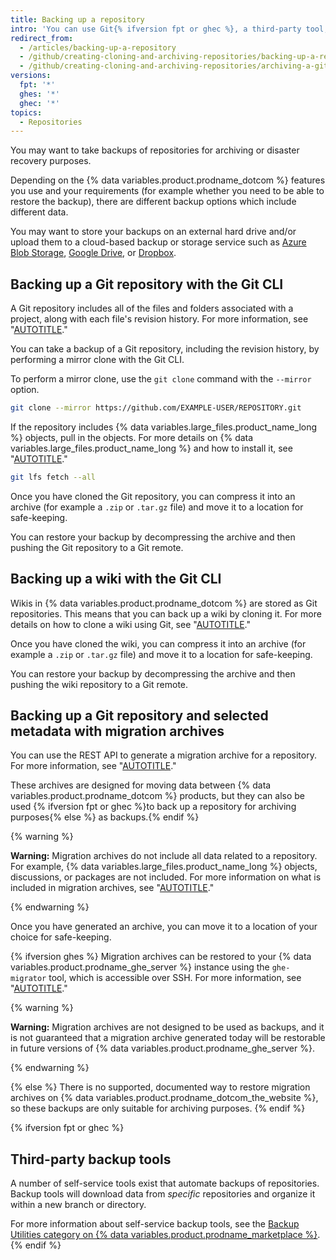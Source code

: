 ```yaml
---
title: Backing up a repository
intro: 'You can use Git{% ifversion fpt or ghec %}, a third-party tool,{% endif %} or the API to back up your repository.'
redirect_from:
  - /articles/backing-up-a-repository
  - /github/creating-cloning-and-archiving-repositories/backing-up-a-repository
  - /github/creating-cloning-and-archiving-repositories/archiving-a-github-repository/backing-up-a-repository
versions:
  fpt: '*'
  ghes: '*'
  ghec: '*'
topics:
  - Repositories
---
```


You may want to take backups of repositories for archiving or disaster recovery purposes.

Depending on the {% data variables.product.prodname_dotcom %} features you use and your requirements (for example whether you need to be able to restore the backup), there are different backup options which include different data.

You may want to store your backups on an external hard drive and/or upload them to a cloud-based backup or storage service such as [Azure Blob Storage](https://docs.microsoft.com/en-us/azure/storage/blobs/storage-blobs-overview/), [Google Drive](https://www.google.com/drive/), or [Dropbox](https://www.dropbox.com/dropbox).

## Backing up a Git repository with the Git CLI

A Git repository includes all of the files and folders associated with a project, along with each file's revision history. For more information, see "[AUTOTITLE](/get-started/using-git/about-git#about-repositories)."

You can take a backup of a Git repository, including the revision history, by performing a mirror clone with the Git CLI.

To perform a mirror clone, use the `git clone` command with the `--mirror` option.

```bash
git clone --mirror https://github.com/EXAMPLE-USER/REPOSITORY.git
```

If the repository includes {% data variables.large_files.product_name_long %} objects, pull in the objects. For more details on {% data variables.large_files.product_name_long %} and how to install it, see "[AUTOTITLE](/repositories/working-with-files/managing-large-files/about-git-large-file-storage)."

```bash
git lfs fetch --all
```

Once you have cloned the Git repository, you can compress it into an archive (for example a `.zip` or `.tar.gz` file) and move it to a location for safe-keeping.

You can restore your backup by decompressing the archive and then pushing the Git repository to a Git remote.

## Backing up a wiki with the Git CLI

Wikis in {% data variables.product.prodname_dotcom %} are stored as Git repositories. This means that you can back up a wiki by cloning it. For more details on how to clone a wiki using Git, see "[AUTOTITLE](/communities/documenting-your-project-with-wikis/adding-or-editing-wiki-pages#cloning-wikis-to-your-computer)."

Once you have cloned the wiki, you can compress it into an archive (for example a `.zip` or `.tar.gz` file) and move it to a location for safe-keeping.

You can restore your backup by decompressing the archive and then pushing the wiki repository to a Git remote.

## Backing up a Git repository and selected metadata with migration archives

You can use the REST API to generate a migration archive for a repository. For more information, see "[AUTOTITLE](/rest/migrations/orgs)."

These archives are designed for moving data between {% data variables.product.prodname_dotcom %} products, but they can also be used {% ifversion fpt or ghec %}to back up a repository for archiving purposes{% else %} as backups.{% endif %}

{% warning %}

**Warning:** Migration archives do not include all data related to a repository. For example, {% data variables.large_files.product_name_long %} objects, discussions, or packages are not included. For more information on what is included in migration archives, see "[AUTOTITLE](/migrations/using-github-enterprise-importer/migrating-between-github-products/about-migrations-between-github-products)."

{% endwarning %}

Once you have generated an archive, you can move it to a location of your choice for safe-keeping.

{% ifversion ghes %}
Migration archives can be restored to your {% data variables.product.prodname_ghe_server %} instance using the `ghe-migrator` tool, which is accessible over SSH. For more information, see "[AUTOTITLE](/migrations/using-ghe-migrator/migrating-data-to-github-enterprise-server)."

{% warning %}

**Warning:** Migration archives are not designed to be used as backups, and it is not guaranteed that a migration archive generated today will be restorable in future versions of {% data variables.product.prodname_ghe_server %}.

{% endwarning %}

{% else %}
There is no supported, documented way to restore migration archives on {% data variables.product.prodname_dotcom_the_website %}, so these backups are only suitable for archiving purposes.
{% endif %}

{% ifversion fpt or ghec %}

## Third-party backup tools

A number of self-service tools exist that automate backups of repositories. Backup tools will download data from _specific_ repositories and organize it within a new branch or directory.

For more information about self-service backup tools, see the [Backup Utilities category on {% data variables.product.prodname_marketplace %}](https://github.com/marketplace?category=backup-utilities).
{% endif %}
